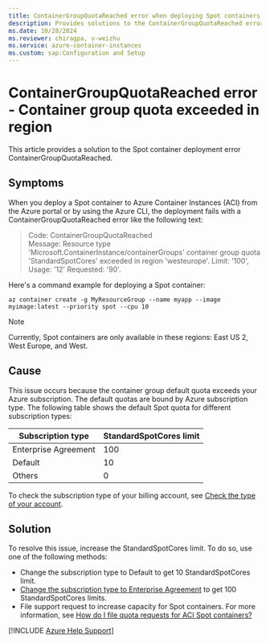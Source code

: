 ```yaml
---
title: ContainerGroupQuotaReached error when deploying Spot containers
description: Provides solutions to the ContainerGroupQuotaReached error that occurs when you deploy a Spot container to Azure Container Instances.
ms.date: 10/28/2024
ms.reviewer: chiragpa, v-weizhu
ms.service: azure-container-instances
ms.custom: sap:Configuration and Setup
---
```

# ContainerGroupQuotaReached error - Container group quota exceeded in region

This article provides a solution to the Spot container deployment error ContainerGroupQuotaReached.

## Symptoms 

When you deploy a Spot container to Azure Container Instances (ACI) from the Azure portal or by using the Azure CLI, the deployment fails with a ContainerGroupQuotaReached error like the following text:

> Code: ContainerGroupQuotaReached  
> Message: Resource type 'Microsoft.ContainerInstance/containerGroups' container group quota 'StandardSpotCores' exceeded in region 'westeurope'. Limit: '100', Usage: '12' Requested: '90'.

Here's a command example for deploying a Spot container:

```azurecli
az container create -g MyResourceGroup --name myapp --image myimage:latest --priority spot --cpu 10
```

> [!NOTE]
> Currently, Spot containers are only available in these regions: East US 2, West Europe, and West.

## Cause

This issue occurs because the container group default quota exceeds your Azure subscription. The default quotas are bound by Azure subscription type. The following table shows the default Spot quota for different subscription types:

|Subscription type|	StandardSpotCores limit|
|---|---|
|Enterprise Agreement|	100|
|Default|	10|
|Others|	0|

To check the subscription type of your billing account, see [Check the type of your account](/azure/cost-management-billing/manage/view-all-accounts#check-the-type-of-your-account).

## Solution

To resolve this issue, increase the StandardSpotCores limit. To do so, use one of the following methods:

- Change the subscription type to Default to get 10 StandardSpotCores limit.
- [Change the subscription type to Enterprise Agreement](/azure/cost-management-billing/manage/mosp-ea-transfer) to get 100 StandardSpotCores limits.
- File support request to increase capacity for Spot containers. For more information, see [How do I file quota requests for ACI Spot containers?](/azure/container-instances/container-instances-faq#spot-containers-on-azure-container-instances--preview)

[!INCLUDE [Azure Help Support](../../../includes/azure-help-support.md)]
